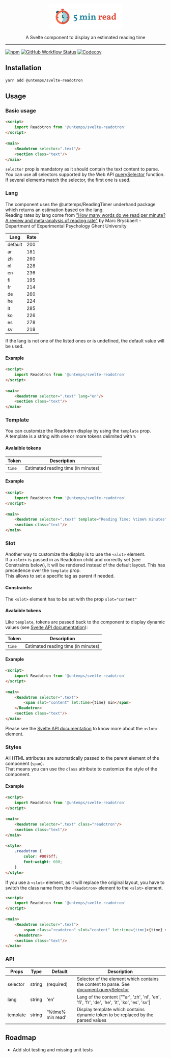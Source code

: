 <p align="center">
    <img src="assets/svelte-readotron.png" alt="svelte-readotron" height="79"/>
</p>
<p align="center">
    A Svelte component to display an estimated reading time
</p>

---

[![npm](https://img.shields.io/npm/v/@untemps/svelte-readotron?style=for-the-badge)](https://www.npmjs.com/package/@untemps/svelte-readotron)
[![GitHub Workflow Status](https://img.shields.io/github/workflow/status/untemps/svelte-readotron/deploy?style=for-the-badge)](https://github.com/untemps/svelte-readotron/actions)
[![Codecov](https://img.shields.io/codecov/c/github/untemps/svelte-readotron?style=for-the-badge)](https://codecov.io/gh/untemps/svelte-readotron)

## Installation

```bash
yarn add @untemps/svelte-readotron
```

## Usage

### Basic usage

```html
<script>
    import Readotron from '@untemps/svelte-readotron'
</script>

<main>
    <Readotron selector=".text"/>
    <section class="text"/>
</main>
```

`selector` prop is mandatory as it should contain the text content to parse.  
You can use all selectors supported by the Web API [querySelector](https://developer.mozilla.org/fr/docs/Web/API/Document/querySelector) function.  
If several elements match the selector, the first one is used.

### Lang

The component uses the @untemps/ReadingTimer underhand package which returns an estimation based on the lang.  
Reading rates by lang come from ["How many words do we read per minute? A review and meta-analysis of reading rate"](https://osf.io/4nv9f/) by  Marc Brysbaert - Department of Experimental Psychology Ghent University

| Lang      | Rate  |
| --------- | ------|
| default   | 200   |
| ar        | 181   |
| zh        | 260   |
| nl        | 228   |
| en        | 236   | 
| fi        | 195   |
| fr        | 214   |
| de        | 260   |
| he        | 224   |
| it        | 285   |
| ko        | 226   |
| es        | 278   |
| sv        | 218   |

If the lang is not one of the listed ones or is undefined, the default value will be used.

#### Example

```html
<script>
    import Readotron from '@untemps/svelte-readotron'
</script>

<main>
    <Readotron selector=".text" lang="en"/>
    <section class="text"/>
</main>
```

### Template

You can customize the Readotron display by using the `template` prop.  
A template is a string with one or more tokens delimited with `%`

#### Avalaible tokens

| Token         | Description                                                                                                      |
| ------------- | ---------------------------------------------------------------------------------------------------------------- |
| `time`        | Estimated reading time (in minutes)                                                                              |

#### Example

```html
<script>
    import Readotron from '@untemps/svelte-readotron'
</script>

<main>
    <Readotron selector=".text" template="Reading Time: %time% minutes"/>
    <section class="text"/>
</main>
```

### Slot

Another way to customize the display is to use the `<slot>` element.  
If a `<slot>` is passed in as Readotron child and correctly set (see Constraints below), it will be rendered instead of the default layout. This has precedence over the `template` prop.  
This allows to set a specific tag as parent if needed.

#### Constraints: 
The `<slot>` element has to be set with the prop `slot="content"`

#### Avalaible tokens

Like `template`, tokens are passed back to the component to display dynamic values (see [Svelte API documentation](https://svelte.dev/docs#slot_let)):

| Token         | Description                                                                                                      |
| ------------- | ---------------------------------------------------------------------------------------------------------------- |
| `time`        | Estimated reading time (in minutes)                                                                              |

#### Example

```html
<script>
    import Readotron from '@untemps/svelte-readotron'
</script>

<main>
    <Readotron selector=".text">
        <span slot="content" let:time>{time} min</span>
    </Readotron>
    <section class="text"/>
</main>
```

Please see the [Svelte API documentation](https://svelte.dev/docs#slot) to know more about the `<slot>` element.

### Styles

All HTML attributes are automatically passed to the parent element of the component (`span`).  
That means you can use the `class` attribute to customize the style of the component.

#### Example

```html
<script>
    import Readotron from '@untemps/svelte-readotron'
</script>

<main>
    <Readotron selector=".text" class="readotron"/>
    <section class="text"/>
</main>

<style>
    .readotron {
        color: #0075ff;
        font-weight: 600;
    }
</style>
```

If you use a `<slot>` element, as it will replace the original layout, you have to switch the class name from the `<Readotron>` element to the `<slot>` element.

```html
<script>
    import Readotron from '@untemps/svelte-readotron'
</script>

<main>
    <Readotron selector=".text">
        <span class="readotron" slot="content" let:time={time}>{time} min</span>
    </Readotron>
    <section class="text"/>
</main>
```

### API

| Props         | Type              | Default              | Description                                                                                                                                                       |
| ------------- | ----------------- | -------------------- | ----------------------------------------------------------------------------------------------------------------------------------------------------------------- |
| selector      | string            | (required)           | Selector of the element which contains the content to parse. See [document.querySelector](https://developer.mozilla.org/fr/docs/Web/API/Document/querySelector)   |
| lang          | string            | 'en'                 | Lang of the content [""ar', 'zh', 'nl', 'en', 'fi', 'fr', 'de', 'he', 'it', 'ko', 'es', 'sv']                                                                     |
| template      | string            | '%time% min read'    | Display template which contains dynamic token to be replaced by the parsed values                                                                                 |

## Roadmap

- Add slot testing and missing unit tests
